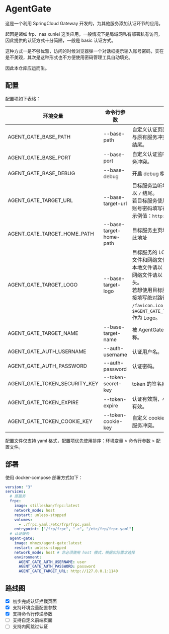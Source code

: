 # AgentGate

这是一个利用 SpringCloud Gateway 开发的，为其他服务添加认证环节的应用。

起因是诸如 frp、nas xunlei 这类应用，一般情况下是局域网私有部署私有访问，因此提供的认证方式十分简陋，一般是 basic 认证方式。

这种方式一是不够优雅，访问的时候浏览器弹一个对话框提示输入账号密码，实在是不美观，其次是这种形式也不方便使用密码管理工具自动填充。

因此本仓库应运而生。

## 配置

配置项如下表格：

| 环境变量                          | 命令行参数                   | 描述                                                                                                                                                                                              | 默认值（留空则表示必填）                                                                                   |
|-------------------------------|-------------------------|-------------------------------------------------------------------------------------------------------------------------------------------------------------------------------------------------|------------------------------------------------------------------------------------------------|
| AGENT_GATE_BASE_PATH          | --base-path             | 自定义认证页面即接口的前缀，以避免与原有服务冲突，需以 `/` 开头，不以 `/` 结尾。                                                                                                                                                   | /agent-gate                                                                                    |
| AGENT_GATE_BASE_PORT          | --base-port             | 自定义认证监听端口，以避免与原有服务冲突。                                                                                                                                                                           | 1180                                                                                           |
| AGENT_GATE_BASE_DEBUG         | --base-debug            | 开启 debug 模式，将打印更多日志。                                                                                                                                                                            | false                                                                                          |
| AGENT_GATE_TARGET_URL         | --base-target-url       | 目标服务监听地址，需包含协议，且不以 `/` 结尾。<br/>若目标服务使用 basic 认证，则需要将账号密码填写在 url 中。<br/>示例值：`http://127.0.0.1:7890`                                                                                              |                                                                                                |
| AGENT_GATE_TARGET_HOME_PATH   | --base-target-home-path | 目标服务主页地址，认证成功后将跳转此地址                                                                                                                                                                            | /                                                                                              | 
| AGENT_GATE_TARGET_LOGO        | --base-target-logo      | 目标服务的 LOGO 的 URL，支持本地文件和网络文件。<br/>本地文件请以 `file://` 开头<br/>网络文件请以 `http://` 或 `https://` 开头。<br/>若想使用目标服务自带的 Logo，请直接填写绝对路径，例如 `/favicon.ico`，则会使用 `$AGENT_GATE_TARGET_URL/favicon.ico` 作为 Logo。 | /favicon.ico                                                                                   |
| AGENT_GATE_TARGET_NAME        | --base-target-name      | 被 AgentGate 保护的目标服务的名称。                                                                                                                                                                         | （启动时尝试从 `$AGENT_GATE_TARGET_URL$AGENT_GATE_TARGET_HOME_PATH` 所指向的 HTML 中获取，获取失败则为 `AgentGate`） |
| AGENT_GATE_AUTH_USERNAME      | --auth-username         | 认证用户名。                                                                                                                                                                                          |                                                                                                |
| AGENT_GATE_AUTH_PASSWORD      | --auth-password         | 认证密码。                                                                                                                                                                                           |                                                                                                |
| AGENT_GATE_TOKEN_SECURITY_KEY | --token-secret-key      | token 的签名密钥。                                                                                                                                                                                    | （每次启动随机生成 UUID）                                                                                |
| AGENT_GATE_TOKEN_EXPIRE       | --token-expire          | 认证有效期，小于 0 则代表仅当前会话有效。                                                                                                                                                                          | 3600 * 24（即一天）                                                                                 |
| AGENT_GATE_TOKEN_COOKIE_KEY   | --token-cookie-key      | 自定义 cookie 的 key，以避免与原有服务冲突。                                                                                                                                                                    | X-AgentGate-Auth                                                                               |

配置文件仅支持 yaml 格式，配置项优先使用排序：环境变量 > 命令行参数 > 配置文件。

## 部署

使用 docker-compose 部署方式如下：

```yaml
version: "3"
services:
  # 原服务
  frpc:
    image: stilleshan/frpc:latest
    network_mode: host
    restart: unless-stopped
    volumes:
      - ./frpc.yaml:/etc/frp/frpc.yaml
    entrypoint: ["/frp/frpc", "-c", "/etc/frp/frpc.yaml"]
  # 认证服务
  agent-gate:
    image: mhmzx/agent-gate:latest
    restart: unless-stopped
    network_mode: host # 非必须使用 host 模式，根据实际需求选择
    environment:
      AGENT_GATE_AUTH_USERNAME: user
      AGENT_GATE_AUTH_PASSWORD: password
      AGENT_GATE_TARGET_URL: http://127.0.0.1:1140
```

## 路线图

- [x] 初步完成认证拦截页面
- [x] 支持环境变量配置参数
- [x] 支持命令行传递参数
- [ ] 支持自定义前端页面
- [ ] 支持内网跳过认证
